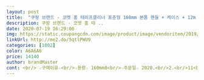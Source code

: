 ```yaml
---
layout: post 
title:  "쿠팡 브랜드 - 코멧 홈 테이프클리너 표준형 160mm 본품 핸들 + 케이스 + 12m 리필 7p, 1세트" 
description: 쿠팡 브랜드 - 코멧 홈 테 ..
date: 2020-07-19 16:29:00 
img: https://static.coupangcdn.com/image/product/image/vendoritem/2019/10/30/4466463622/1c16cd57-8230-4ad5-b86e-accb75c08166.jpg 
linkUrl: http://me2.do/5qtlPWU9 
categories: [1002] 
color: A6A6A6 
price: 14140 
author: brandMaster 
cont: <br/> ☆구매이유☆<br/>☆용량☆ 160mm8<br/>☆주문일☆ 2020.<br/>2.<br/>11<br/>가성비 좋게 좋은 구성으로 나왔더라고요<br/>거치대를 낀 상태로 들면 잘 빠진다는 말이 있길래 얼마나 헐렁한가 봤는데, 잘 안빠집니다.<br/> 케이스 걸이에 걸리는 부분으로 들면(사진첨부) 전혀 안빠집니다.<br/><br/>길이나 두께도 두꺼운편이고 접착력도 굿!!<br/>깨끗하게 테이프를 유지할 수 있음!<br/>나중에 리필만 구매하면<br/>다이소까지 가기 귀찮아서 쿠팡 브랜드<br/>다이소돌돌이 경우에는 항상 테이프가<br/>더 싸게 구매할 수 있을 것 같아요.<br/><br/>덜 사용한 테이프를 깔끔하고<br/>때마침 돌돌이를 다 사용하기도 했고<br/>물론 한번 쓰고 테이프를 버릴 수도 있는데!<br/>바로 다음날 아침에 받아볼 수 있었구요.<br/><br/> 
---
```

 